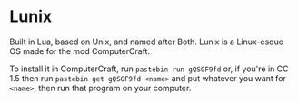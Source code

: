 Lunix
=====

Built in Lua, based on Unix, and named after Both.
Lunix is a Linux-esque OS made for the mod ComputerCraft.

To install it in ComputerCraft, run `pastebin run gQSGF9fd` or, if you're in CC 1.5 then run `pastebin get gQSGF9fd <name>` and put whatever you want for `<name>`, then run that program on your computer.
